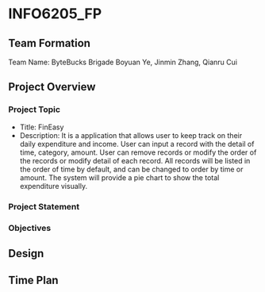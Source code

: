 # INFO6205_FP

## Team Formation
Team Name: ByteBucks Brigade
Boyuan Ye, Jinmin Zhang, Qianru Cui


## Project Overview
### Project Topic
- Title: FinEasy
- Description: It is a application that allows user to keep track on their daily expenditure and income.
  User can input a record with the detail of time, category, amount.
  User can remove records or modify the order of the records or modify detail of each record.
  All records will be listed in the order of time by default, and can be changed to order by time or amount.
  The system will provide a pie chart to show the total expenditure visually.
  
### Project Statement


### Objectives



## Design


## Time Plan
